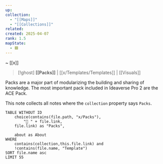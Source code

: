 ```yaml
---
up: 
collection:
  - "[[Maps]]"
  - "[[Collections]]"
related: 
created: 2025-04-07
rank: 1.5
mapState:
  - 🟩
---
```

~ [[x]]

> [!ghost] **[[Packs]]** | [[x/Templates/Templates]] | [[Visuals]] 

Packs are a major part of modularizing the building and sharing of knowledge. The most important pack included in Ideaverse Pro 2 are the ACE Pack.

This note collects all notes where the `collection` property says `Packs`.

```dataview
TABLE WITHOUT ID
	choice(contains(file.path, "x/Packs"),
		"🎒 " + file.link,
	file.link) as "Packs",
	
	about as About
WHERE
	contains(collection,this.file.link) and
	!contains(file.name, "Template")
SORT file.name asc
LIMIT 55
```
 
